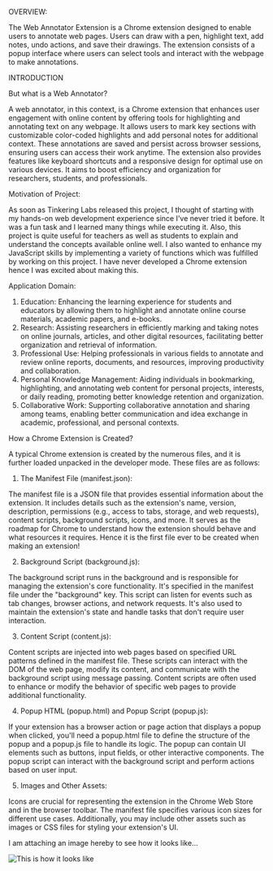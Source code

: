 OVERVIEW:


The Web Annotator Extension is a Chrome extension designed to enable users to annotate web pages. Users can draw with a pen, highlight text, add notes, undo actions, and save their drawings. The extension consists of a popup interface where users can select tools and interact with the webpage to make annotations.


INTRODUCTION

But what is a Web Annotator?

A web annotator, in this context, is a Chrome extension that enhances user engagement with online content by offering tools for highlighting and annotating text on any webpage. It allows users to mark key sections with customizable color-coded highlights and add personal notes for additional context. These annotations are saved and persist across browser sessions, ensuring users can access their work anytime. The extension also provides features like keyboard shortcuts and a responsive design for optimal use on various devices. It aims to boost efficiency and organization for researchers, students, and professionals.

Motivation of Project:

As soon as Tinkering Labs released this project, I thought of starting with my hands-on web development experience since I've never tried it before. It was a fun task and I learned many things while executing it. Also, this project is quite useful for teachers as well as students to explain and understand the concepts available online well. I also wanted to enhance my JavaScript skills by implementing a variety of functions which was fulfilled by working on this project. I have never developed a Chrome extension hence I was excited about making this.

Application Domain:

1. Education: Enhancing the learning experience for students and educators by allowing them to highlight and annotate online course materials, academic papers, and e-books.
2. Research: Assisting researchers in efficiently marking and taking notes on online journals, articles, and other digital resources, facilitating better organization and retrieval of information.
3. Professional Use: Helping professionals in various fields to annotate and review online reports, documents, and resources, improving productivity and collaboration.
4. Personal Knowledge Management: Aiding individuals in bookmarking, highlighting, and annotating web content for personal projects, interests, or daily reading, promoting better knowledge retention and organization.
5. Collaborative Work: Supporting collaborative annotation and sharing among teams, enabling better communication and idea exchange in academic, professional, and personal contexts.



How a Chrome Extension is Created?

A typical Chrome extension is created by the numerous files, and it is further loaded unpacked in the developer mode. These files are as follows:

1. The Manifest File (manifest.json):

The manifest file is a JSON file that provides essential information about the extension. It includes details such as the extension's name, version, description, permissions (e.g., access to tabs, storage, and web requests), content scripts, background scripts, icons, and more. It serves as the roadmap for Chrome to understand how the extension should behave and what resources it requires. Hence it is the first file ever to be created when making an extension!

2. Background Script (background.js):

The background script runs in the background and is responsible for managing the extension's core functionality. It's specified in the manifest file under the "background" key. This script can listen for events such as tab changes, browser actions, and network requests. It's also used to maintain the extension's state and handle tasks that don't require user interaction.

3. Content Script (content.js):

Content scripts are injected into web pages based on specified URL patterns defined in the manifest file. These scripts can interact with the DOM of the web page, modify its content, and communicate with the background script using message passing. Content scripts are often used to enhance or modify the behavior of specific web pages to provide additional functionality.

4. Popup HTML (popup.html) and Popup Script (popup.js):

If your extension has a browser action or page action that displays a popup when clicked, you'll need a popup.html file to define the structure of the popup and a popup.js file to handle its logic. The popup can contain UI elements such as buttons, input fields, or other interactive components. The popup script can interact with the background script and perform actions based on user input.

5. Images and Other Assets:

Icons are crucial for representing the extension in the Chrome Web Store and in the browser toolbar. The manifest file specifies various icon sizes for different use cases. Additionally, you may include other assets such as images or CSS files for styling your extension's UI.

I am attaching an image hereby to see how it looks like...

![This is how it looks like](<project image.jpg>)


